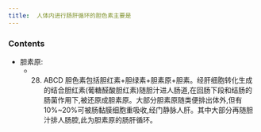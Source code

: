 ```yaml
---
title:  人体内进行肠肝循环的胆色素主要是
--- 
```


### Contents
- 胆素原:
  - 28. ABCD 胆色素包括胆红素+胆绿素+胆素原+胆素。经肝细胞转化生成的结合胆红素(葡糖醛酸胆红素)随胆汁进人肠道,在回肠下段和结肠的肠菌作用下,被还原成胆素原。大部分胆素原随类便排出体外,但有10%~20%可被肠黏膜细胞重吸收,经门静脉人肝。其中大部分再随胆汁排人肠腔,此为胆素原的肠肝循环。

